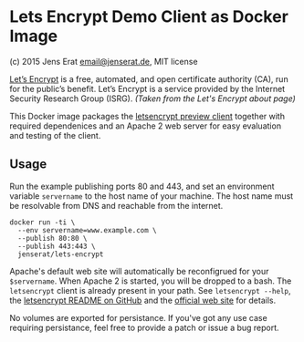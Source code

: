 # Lets Encrypt Demo Client as Docker Image

(c) 2015 Jens Erat <email@jenserat.de>, MIT license

[Let’s Encrypt](https://letsencrypt.org/) is a free, automated, and open certificate authority (CA), run for the public’s benefit. Let’s Encrypt is a service provided by the Internet Security Research Group (ISRG). _(Taken from the Let's Encrypt about page)_

This Docker image packages the [letsencrypt preview client](https://github.com/letsencrypt/lets-encrypt-preview) together with required dependenices and an Apache 2 web server for easy evaluation and testing of the client.

## Usage

Run the example publishing ports 80 and 443, and set an environment variable `servername` to the host name of your machine. The host name must be resolvable from DNS and reachable from the internet.

    docker run -ti \
      --env servername=www.example.com \
      --publish 80:80 \
      --publish 443:443 \
      jenserat/lets-encrypt

Apache's default web site will automatically be reconfigrued for your `$servername`. When Apache 2 is started, you will be dropped to a bash. The `letsencrypt` client is already present in your path. See `letsencrypt --help`, the [letsencrypt README on GitHub](https://github.com/letsencrypt/lets-encrypt-preview#command-line-usage) and the [official web site](https://letsencrypt.org/howitworks/) for details.

No volumes are exported for persistance. If you've got any use case requiring persistance, feel free to provide a patch or issue a bug report.
